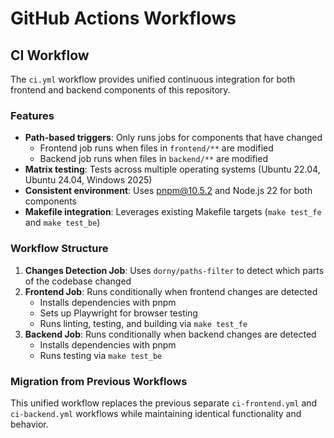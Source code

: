 # GitHub Actions Workflows

## CI Workflow

The `ci.yml` workflow provides unified continuous integration for both frontend and backend components of this repository.

### Features

- **Path-based triggers**: Only runs jobs for components that have changed
  - Frontend job runs when files in `frontend/**` are modified
  - Backend job runs when files in `backend/**` are modified
- **Matrix testing**: Tests across multiple operating systems (Ubuntu 22.04, Ubuntu 24.04, Windows 2025)
- **Consistent environment**: Uses pnpm@10.5.2 and Node.js 22 for both components
- **Makefile integration**: Leverages existing Makefile targets (`make test_fe` and `make test_be`)

### Workflow Structure

1. **Changes Detection Job**: Uses `dorny/paths-filter` to detect which parts of the codebase changed
2. **Frontend Job**: Runs conditionally when frontend changes are detected
   - Installs dependencies with pnpm
   - Sets up Playwright for browser testing
   - Runs linting, testing, and building via `make test_fe`
3. **Backend Job**: Runs conditionally when backend changes are detected
   - Installs dependencies with pnpm
   - Runs testing via `make test_be`

### Migration from Previous Workflows

This unified workflow replaces the previous separate `ci-frontend.yml` and `ci-backend.yml` workflows while maintaining identical functionality and behavior.